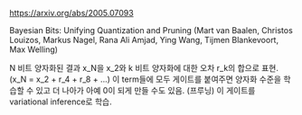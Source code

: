 https://arxiv.org/abs/2005.07093

Bayesian Bits: Unifying Quantization and Pruning (Mart van Baalen, Christos Louizos, Markus Nagel, Rana Ali Amjad, Ying Wang, Tijmen Blankevoort, Max Welling)

N 비트 양자화된 결과 x_N을 x_2와 k 비트 양자화에 대한 오차 r_k의 합으로 표현. (x_N = x_2 + r_4 + r_8 + ...) 이 term들에 모두 게이트를 붙여주면 양자화 수준을 학습할 수 있고 더 나아가 아예 0이 되게 만들 수도 있음. (프루닝) 이 게이트를 variational inference로 학습.
